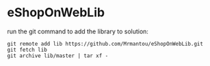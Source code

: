 # eShopOnWebLib


run the git command to add the library to solution:
```
git remote add lib https://github.com/Mrmantou/eShopOnWebLib.git
git fetch lib
git archive lib/master | tar xf -
```

